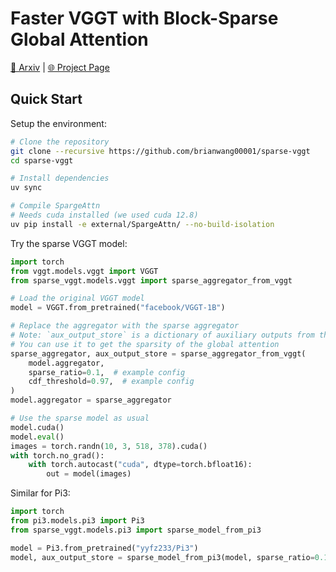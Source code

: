 # Faster VGGT with Block-Sparse Global Attention

[📄 Arxiv](https://arxiv.org/abs/2509.07120) | [🌐 Project Page](https://brianwang00001.github.io/sparse-vggt/)

## Quick Start
Setup the environment:
```bash
# Clone the repository
git clone --recursive https://github.com/brianwang00001/sparse-vggt
cd sparse-vggt

# Install dependencies
uv sync

# Compile SpargeAttn
# Needs cuda installed (we used cuda 12.8)
uv pip install -e external/SpargeAttn/ --no-build-isolation
```

Try the sparse VGGT model:
```python
import torch
from vggt.models.vggt import VGGT
from sparse_vggt.models.vggt import sparse_aggregator_from_vggt

# Load the original VGGT model
model = VGGT.from_pretrained("facebook/VGGT-1B")

# Replace the aggregator with the sparse aggregator
# Note: `aux_output_store` is a dictionary of auxiliary outputs from the global attention
# You can use it to get the sparsity of the global attention
sparse_aggregator, aux_output_store = sparse_aggregator_from_vggt(
    model.aggregator,
    sparse_ratio=0.1,  # example config
    cdf_threshold=0.97,  # example config
)
model.aggregator = sparse_aggregator

# Use the sparse model as usual
model.cuda()
model.eval()
images = torch.randn(10, 3, 518, 378).cuda()
with torch.no_grad():
    with torch.autocast("cuda", dtype=torch.bfloat16):
        out = model(images)
```

Similar for Pi3:
```python
import torch
from pi3.models.pi3 import Pi3
from sparse_vggt.models.pi3 import sparse_model_from_pi3

model = Pi3.from_pretrained("yyfz233/Pi3")
model, aux_output_store = sparse_model_from_pi3(model, sparse_ratio=0.1, cdf_threshold=0.97)
```

